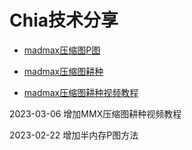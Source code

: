 # Chia技术分享


 - [madmax压缩图P图](https://github.com/dpool-cc/chia/blob/main/madmax%E5%8E%8B%E7%BC%A9%E5%9B%BEP%E5%9B%BE.md)

 - [madmax压缩图耕种](https://github.com/dpool-cc/chia/blob/main/madmax%E5%8E%8B%E7%BC%A9%E5%9B%BE%E8%80%95%E7%A7%8D.md)
 
 - [madmax压缩图耕种视频教程](https://www.bilibili.com/video/BV1fN411F7Eo/?vd_source=24fd5000978679f335fddcc88a88da04)
 
 
 2023-03-06 增加MMX压缩图耕种视频教程
 
 2023-02-22 增加半内存P图方法


